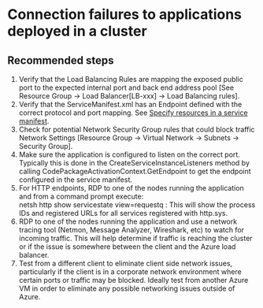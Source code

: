 <properties 
    pageTitle="Connection failures to applications deployed in a cluster " 
    description="Connection failures to applications deployed in a cluster " 
    service="microsoft.servicefabric"
    resource="clusters"
    authors="pkcsf"
    displayOrder="9"
    selfHelpType="resource"
    supportTopicIds=""
    resourceTags="servicefabric"
    productPesIds=""
    cloudEnvironments="MoonCake"
/>

# Connection failures to applications deployed in a cluster

## **Recommended steps**

1. Verify that the Load Balancing Rules are mapping the exposed public port to the expected internal port and back end address pool [See Resource Group -> Load Balancer[LB-xxx] -> Load Balancing rules].
2. Verify that the ServiceManifest.xml has an Endpoint defined with the correct protocol and port mapping. See [Specify resources in a service manifest](https://docs.azure.cn/service-fabric/service-fabric-service-manifest-resources/).
3. Check for potential Network Security Group rules that could block traffic Network Settings [Resource Group -> Virtual Network -> Subnets -> Security Group].
4. Make sure the application is configured to listen on the correct port. Typically this is done in the CreateServiceInstanceListeners method by calling CodePackageActivationContext.GetEndpoint to get the endpoint configured in the service manifest.
5. For HTTP endpoints, RDP to one of the nodes running the application and from a command prompt execute:<br>
netsh http show servicestate view=requestq : This will show the process IDs and registered URLs for all services registered with http.sys.
6. RDP to one of the nodes running the application and use a network tracing tool (Netmon, Message Analyzer, Wireshark, etc) to watch for incoming traffic.  This will help determine if traffic is reaching the cluster or if the issue is somewhere between the client and the Azure load balancer.
7. Test from a different client to eliminate client side network issues, particularly if the client is in a corporate network environment where certain ports or traffic may be blocked.  Ideally test from another Azure VM in order to eliminate any possible networking issues outside of Azure.
